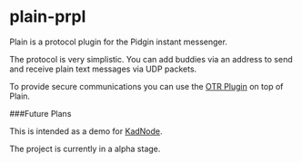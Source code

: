plain-prpl
==========

Plain is a protocol plugin for the Pidgin instant messenger.

The protocol is very simplistic. You can add buddies via an address
to send and receive plain text messages via UDP packets.

To provide secure communications you can use
the [OTR Plugin](https://otr.cypherpunks.ca/) on top of Plain.

###Future Plans

This is intended as a demo for [KadNode](https://github.com/mwarning/KadNode).

The project is currently in a alpha stage.
